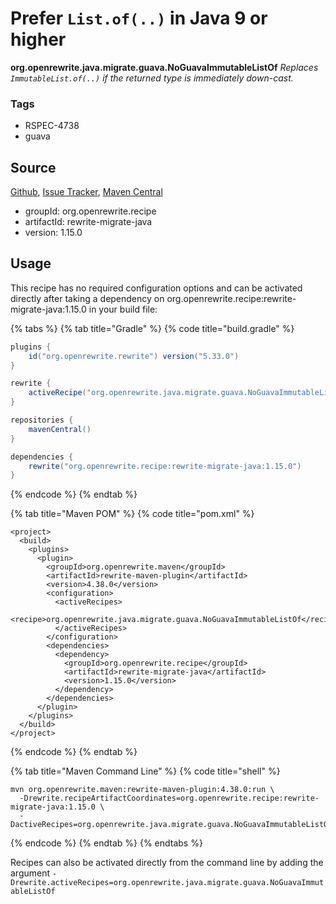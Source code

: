 # Prefer `List.of(..)` in Java 9 or higher

**org.openrewrite.java.migrate.guava.NoGuavaImmutableListOf**
_Replaces `ImmutableList.of(..)` if the returned type is immediately down-cast._

### Tags

* RSPEC-4738
* guava

## Source

[Github](https://github.com/openrewrite/rewrite-migrate-java), [Issue Tracker](https://github.com/openrewrite/rewrite-migrate-java/issues), [Maven Central](https://search.maven.org/artifact/org.openrewrite.recipe/rewrite-migrate-java/1.15.0/jar)

* groupId: org.openrewrite.recipe
* artifactId: rewrite-migrate-java
* version: 1.15.0


## Usage

This recipe has no required configuration options and can be activated directly after taking a dependency on org.openrewrite.recipe:rewrite-migrate-java:1.15.0 in your build file:

{% tabs %}
{% tab title="Gradle" %}
{% code title="build.gradle" %}
```groovy
plugins {
    id("org.openrewrite.rewrite") version("5.33.0")
}

rewrite {
    activeRecipe("org.openrewrite.java.migrate.guava.NoGuavaImmutableListOf")
}

repositories {
    mavenCentral()
}

dependencies {
    rewrite("org.openrewrite.recipe:rewrite-migrate-java:1.15.0")
}
```
{% endcode %}
{% endtab %}

{% tab title="Maven POM" %}
{% code title="pom.xml" %}
```markup
<project>
  <build>
    <plugins>
      <plugin>
        <groupId>org.openrewrite.maven</groupId>
        <artifactId>rewrite-maven-plugin</artifactId>
        <version>4.38.0</version>
        <configuration>
          <activeRecipes>
            <recipe>org.openrewrite.java.migrate.guava.NoGuavaImmutableListOf</recipe>
          </activeRecipes>
        </configuration>
        <dependencies>
          <dependency>
            <groupId>org.openrewrite.recipe</groupId>
            <artifactId>rewrite-migrate-java</artifactId>
            <version>1.15.0</version>
          </dependency>
        </dependencies>
      </plugin>
    </plugins>
  </build>
</project>
```
{% endcode %}
{% endtab %}

{% tab title="Maven Command Line" %}
{% code title="shell" %}
```shell
mvn org.openrewrite.maven:rewrite-maven-plugin:4.38.0:run \
  -Drewrite.recipeArtifactCoordinates=org.openrewrite.recipe:rewrite-migrate-java:1.15.0 \
  -DactiveRecipes=org.openrewrite.java.migrate.guava.NoGuavaImmutableListOf
```
{% endcode %}
{% endtab %}
{% endtabs %}

Recipes can also be activated directly from the command line by adding the argument `-Drewrite.activeRecipes=org.openrewrite.java.migrate.guava.NoGuavaImmutableListOf`
